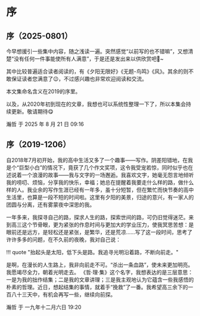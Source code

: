 # 序

## 序（2025-0801）

今早想援引一些集中内容，随之浅读一遍。突然感觉“以前写的也不错嘛”，又想清楚“没有任何一件事能使所有人满意”，于是还是发出来以供欣赏吧🧐~

其中比较普遍适合读者阅读的，有《夕阳无限好》《无题-鸟鸣》《风》。其余的则不敢保证读者您满意了😉，不过感兴趣也非常欢迎阅读和交流。

本文集命名含义在2019的序里。

以及，从2020年初到现在的文章，我想也可以系统性整理一下了，所以本集会持续更新。敬请期待😋

瀚哲 于 2025 年 8 月 21 日 09:16

## 序（2019-1206）

自2018年7月初开始，我的高中生活又多了一个趣事——写作。阴差阳错地，在我是个“巨型小白”的情况下，竟获了几个作文奖项，这令我受宠若惊，同时似乎也在述说着一个浪漫的故事——我与文字的一场邂逅。我喜欢文字，她毫无怨言地倾听我的唠叨、烦恼，分享我的快乐，幸福；她总在提醒着我要走什么样的路，做什么样的人。我业余的写作生涯已经有一年多，虽十分短暂，但在繁忙而快节奏的高中生活里，也算是一段不短的时间啦。这里有夕阳的美景，归途的意兴，有一家人的团圆与分离，还有雾蒙夜中深思的我。

一年多来，我探寻自己的路，探求人生的路，探索世间的路，可仍旧觉得迷茫。来到高三这个节骨眼，更为紧张的作息时间与更加大的学业压力，使我冥思苦想：是眼前还是远方，是轻松还是紧张，是繁华，还是荒凉……写了这一段时间，思考了许许多多的问题，在不久前的夜晚，我对自己说：

!!! quote "抬起头是太阳，低下头是路。我追寻光明沿着路，不断向前走。"

是啊，在漫长的人生路上，我非向前走不可。“杀出一条血路”，使未来更加明亮。我愿竭尽全力，朝着光明走去。
《哲·理·集》这个名字，我想表达的是三层意思：一是为我的拙作结集；二是我的文章讲理；三是我主观地认为它蕴含一些我感悟的朴素的哲理。近日，想起结集的事情，就着手“挽救”了一番。我希望高三余下的一百八十三天中，有机会再写一些，继续向前探。

瀚哲 于 一九年十二月六日 19:20
